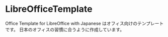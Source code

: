 # LibreOfficeTemplate
Office Template for LibreOffice with Japanese はオフィス向けのテンプレートです。
日本のオフィスの習慣に合うように作成しています。

